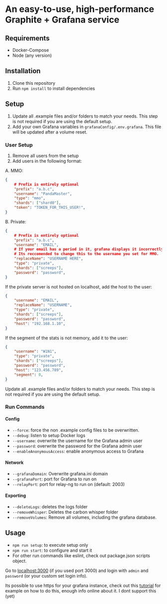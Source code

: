 # An easy-to-use, high-performance Graphite + Grafana service

## Requirements

* Docker-Compose
* Node (any version)

## Installation

1. Clone this repository
2. Run `npm install` to install dependencies

## Setup

1. Update all .example files and/or folders to match your needs. This step is not required if you are using the default setup.
2. Add your own Grafana variables in `grafanaConfig/.env.grafana`. This file will be updated after a volume reset.

### User Setup

1. Remove all users from the setup
2. Add users in the following format:

A. MMO:

```json
{
    # Prefix is entirely optional
    "prefix": "a.b.c",
    "username": "PandaMaster",
    "type": "mmo",
    "shards": ["shard0"],
    "token": "TOKEN_FOR_THIS_USER!",
}
```

B. Private:

```json
{
    # Prefix is entirely optional
    "prefix": "a.b.c",
    "username": "EMAIL",
    # If your email has a period in it, grafana displays it incorrectly
    # Its reccomended to change this to the username you set for MMO.
    "replaceName": "USERNAME HERE",
    "type": "private",
    "shards": ["screeps"],
    "password": "password",
}
```

If the private server is not hosted on localhost, add the host to the user:

```json
{
    "username": "EMAIL",
    "replaceName": "USERNAME",
    "type": "private",
    "shards": ["screeps"],
    "password": "password",
    "host": "192.168.1.10",
}
```

If the segment of the stats is not memory, add it to the user:

```json
{
    "username": "W1N1",
    "type": "private",
    "shards": ["screeps"],
    "password": "password",
    "host": "123.456.789",
    "segment": 0,
}
```

Update all .example files and/or folders to match your needs. This step is not required if you are using the default setup.

### Run Commands

#### Config

* `--force`: force the non .example config files to be overwritten.
* `--debug`: listen to setup Docker logs
* `--username`: overwrite the username for the Grafana admin user
* `--password`: overwrite the password for the Grafana admin user
* `--enableAnonymousAccess`: enable anonymous access to Grafana

#### Network

* `--grafanaDomain`: Overwrite grafana.ini domain
* `--grafanaPort`: port for Grafana to run on
* `--relayPort`: port for relay-ng to run on (default: 2003)

#### Exporting

* `--deleteLogs`: deletes the logs folder
* `--removeWhisper`: Deletes the carbon whisper folder
* `--removeVolumes`: Remove all volumes, including the grafana database.

## Usage

* `npm run setup`: to execute setup only
* `npm run start`: to configure and start it
* For other run commands like eslint, check out package.json scripts object.

Go to [localhost:3000](http://localhost:3000) (if you used port 3000) and login with `admin` and `password` (or your custom set login info).

Its possible to use https for your grafana instance, check out this [tutorial](https://www.turbogeek.co.uk/grafana-how-to-configure-ssl-https-in-grafana/) for example on how to do this, enough info online about it. I dont support this (yet)

